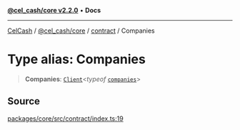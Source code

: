 [**@cel_cash/core v2.2.0**](../../README.md) • **Docs**

***

[CelCash](../../../../packages.md) / [@cel\_cash/core](../../README.md) / [contract](../README.md) / Companies

# Type alias: Companies

> **Companies**: [`Client`](../../types/type-aliases/Client.md)\<*typeof* [`companies`](../variables/companies.md)\>

## Source

[packages/core/src/contract/index.ts:19](https://github.com/Pyxlab/celcash/blob/b57c7034bd65dcd5b083f272f9cfe6cc4ff73f7b/packages/core/src/contract/index.ts#L19)
